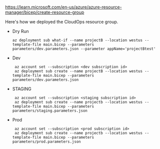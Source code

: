 https://learn.microsoft.com/en-us/azure/azure-resource-manager/bicep/create-resource-group

Here's how we deployed the CloudOps resource group. 

* Dry Run
  ```
  az deployment sub what-if --name projectB --location westus --template-file main.bicep --parameters parameters/dev.parameters.json --parameter appName='projectBtest'
  ```

* Dev
  ```
   az account set --subscription <dev subscription id>
   az deployment sub create --name projectB --location westus --template-file main.bicep --parameters parameters/dev.parameters.json
    ```

* STAGING
  ```
   az account set --subscription <staging subscription id>
   az deployment sub create --name projectb --location westus --template-file main.bicep --parameters parameters/staging.parameters.json
  ```

* Prod
  ```
   az account set --subscription <prod subscription id>
   az deployment sub create --name projectb --location westus --template-file main.bicep --parameters parameters/prod.parameters.json
  ```